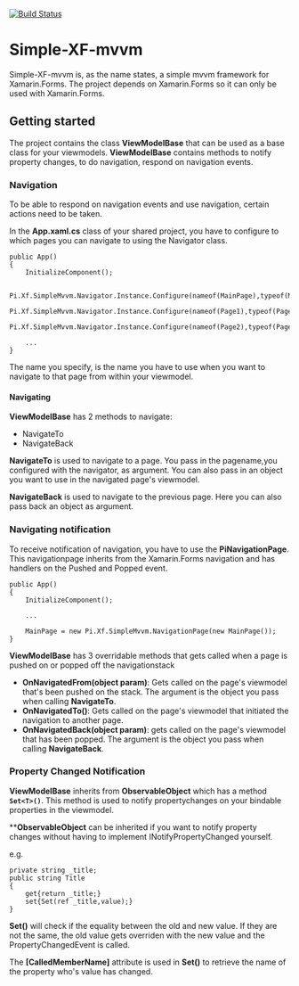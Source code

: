 [![Build Status](https://sebastianschoof.visualstudio.com/SimpleMvvm/_apis/build/status/SimpleMvvm-CI?branchName=master)](https://sebastianschoof.visualstudio.com/SimpleMvvm/_build/latest?definitionId=1?branchName=master)
# Simple-XF-mvvm
Simple-XF-mvvm is, as the name states, a simple mvvm framework for Xamarin.Forms. 
The project depends on Xamarin.Forms so it can only be used with Xamarin.Forms.
## Getting started
The project contains the class **ViewModelBase** that can be used as a base class
for your viewmodels. **ViewModelBase** contains methods to notify property changes, 
to do navigation, respond on navigation events.
### Navigation
To be able to respond on navigation events and use navigation, certain actions need to be taken.

In the **App.xaml.cs** class of your shared project, you have to configure to which pages you can navigate to 
using the Navigator class.
```
public App()
{
	InitializeComponent();

	Pi.Xf.SimpleMvvm.Navigator.Instance.Configure(nameof(MainPage),typeof(MainPage));
	Pi.Xf.SimpleMvvm.Navigator.Instance.Configure(nameof(Page1),typeof(Page1));
	Pi.Xf.SimpleMvvm.Navigator.Instance.Configure(nameof(Page2),typeof(Page2));
	
	...
}
```
The name you specify, is the name you have to use when you want to navigate to that page from within your viewmodel.
#### Navigating
**ViewModelBase** has 2 methods to navigate:
* NavigateTo
* NavigateBack

**NavigateTo** is used to navigate to a page. You pass in the pagename,you configured with the navigator, as argument. 
You can also pass in an object you want to use in the navigated page's viewmodel.

**NavigateBack** is used to navigate to the previous page. Here you can also pass back an object as argument.

### Navigating notification

To receive notification of navigation, you have to use the **PiNavigationPage**. This navigationpage inherits from the
Xamarin.Forms navigation and has handlers on the Pushed and Popped event.

```
public App()
{
	InitializeComponent();

	...
	
	MainPage = new Pi.Xf.SimpleMvvm.NavigationPage(new MainPage());
}
```

**ViewModelBase** has 3 overridable methods that gets called when a page is pushed on or popped off the navigationstack

* **OnNavigatedFrom(object param)**: Gets called on the page's viewmodel that's been pushed on the stack. 
The argument is the object you pass when calling **NavigateTo**.
* **OnNavigatedTo()**: Gets called on the page's viewmodel that initiated the navigation to another page.
* **OnNavigatedBack(object param)**: gets called on the page's viewmodel that has been popped.
The argument is the object you pass when calling **NavigateBack**.

### Property Changed Notification
**ViewModelBase** inherits from **ObservableObject** which has a method **`Set<T>()`**. This method is used to notify propertychanges on your bindable properties
in the viewmodel.

****ObservableObject** can be inherited if you want to notify property changes without having to implement INotifyPropertyChanged yourself.

e.g.
```
private string _title;
public string Title
{
	get{return _title;}
	set{Set(ref _title,value);}
}
```
**Set()** will check if the equality between the old and new value. If they are not the same, the old value gets 
overriden with the new value and the PropertyChangedEvent is called.

The **[CalledMemberName]** attribute is used in **Set()** to retrieve the name of the property who's value has changed.


